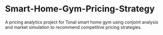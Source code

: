 # Smart-Home-Gym-Pricing-Strategy
A pricing analytics project for Tonal smart home gym using conjoint analysis and market simulation to recommend competitive pricing strategies.
